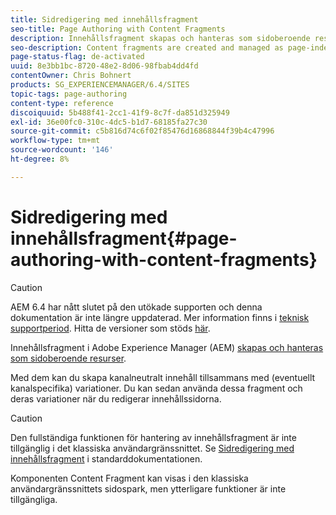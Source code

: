 ```yaml
---
title: Sidredigering med innehållsfragment
seo-title: Page Authoring with Content Fragments
description: Innehållsfragment skapas och hanteras som sidoberoende resurser. Med dem kan du skapa kanalneutralt innehåll tillsammans med variationer.
seo-description: Content fragments are created and managed as page-independent assets. They allow you to create channel-neutral content, together with variations.
page-status-flag: de-activated
uuid: 8e3bb1bc-8720-48e2-8d06-98fbab4dd4fd
contentOwner: Chris Bohnert
products: SG_EXPERIENCEMANAGER/6.4/SITES
topic-tags: page-authoring
content-type: reference
discoiquuid: 5b488f41-2cc1-41f9-8c7f-da851d325949
exl-id: 36e00fc0-310c-4dc5-b1d7-68185fa27c30
source-git-commit: c5b816d74c6f02f85476d16868844f39b4c47996
workflow-type: tm+mt
source-wordcount: '146'
ht-degree: 8%

---
```


# Sidredigering med innehållsfragment{#page-authoring-with-content-fragments}

>[!CAUTION]
>
>AEM 6.4 har nått slutet på den utökade supporten och denna dokumentation är inte längre uppdaterad. Mer information finns i [teknisk supportperiod](https://helpx.adobe.com/support/programs/eol-matrix.html). Hitta de versioner som stöds [här](https://experienceleague.adobe.com/docs/).

Innehållsfragment i Adobe Experience Manager (AEM) [skapas och hanteras som sidoberoende resurser](/help/assets/content-fragments.md).

Med dem kan du skapa kanalneutralt innehåll tillsammans med (eventuellt kanalspecifika) variationer. Du kan sedan använda dessa fragment och deras variationer när du redigerar innehållssidorna.

>[!CAUTION]
>
>Den fullständiga funktionen för hantering av innehållsfragment är inte tillgänglig i det klassiska användargränssnittet. Se [Sidredigering med innehållsfragment](/help/sites-authoring/content-fragments.md) i standarddokumentationen.
>
>Komponenten Content Fragment kan visas i den klassiska användargränssnittets sidospark, men ytterligare funktioner är inte tillgängliga.
